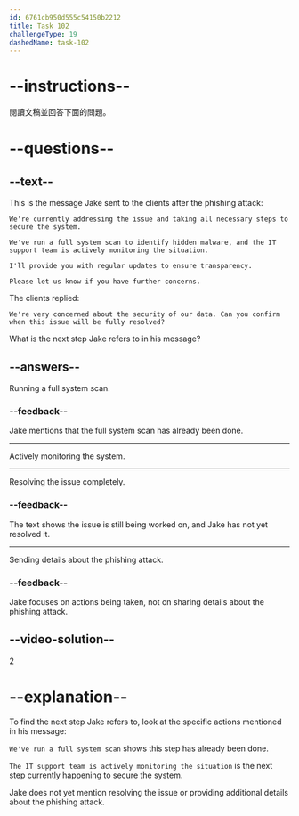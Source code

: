 ```yaml
---
id: 6761cb950d555c54150b2212
title: Task 102
challengeType: 19
dashedName: task-102
---
```


<!-- READING -->

# --instructions--

閱讀文稿並回答下面的問題。

# --questions--

## --text--

This is the message Jake sent to the clients after the phishing attack:

`We're currently addressing the issue and taking all necessary steps to secure the system.`

`We've run a full system scan to identify hidden malware, and the IT support team is actively monitoring the situation.`

`I'll provide you with regular updates to ensure transparency.`

`Please let us know if you have further concerns.`

The clients replied:

`We're very concerned about the security of our data. Can you confirm when this issue will be fully resolved?`

What is the next step Jake refers to in his message?

## --answers--

Running a full system scan.

### --feedback--

Jake mentions that the full system scan has already been done.

---

Actively monitoring the system.

---

Resolving the issue completely.

### --feedback--

The text shows the issue is still being worked on, and Jake has not yet resolved it.

---

Sending details about the phishing attack.

### --feedback--

Jake focuses on actions being taken, not on sharing details about the phishing attack.

## --video-solution--

2

# --explanation--

To find the next step Jake refers to, look at the specific actions mentioned in his message:

`We've run a full system scan` shows this step has already been done.

`The IT support team is actively monitoring the situation` is the next step currently happening to secure the system.

Jake does not yet mention resolving the issue or providing additional details about the phishing attack.

